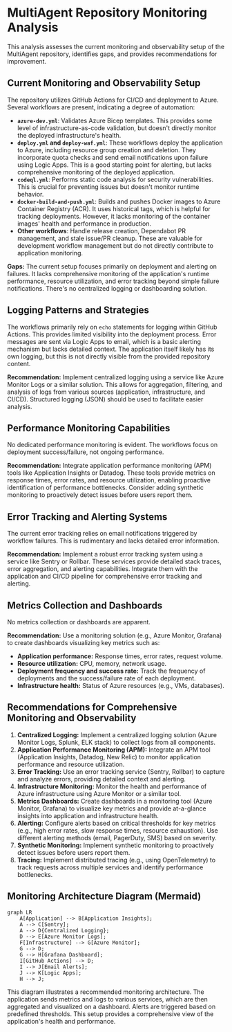 # MultiAgent Repository Monitoring Analysis

This analysis assesses the current monitoring and observability setup of the MultiAgent repository, identifies gaps, and provides recommendations for improvement.

## Current Monitoring and Observability Setup

The repository utilizes GitHub Actions for CI/CD and deployment to Azure.  Several workflows are present, indicating a degree of automation:

* **`azure-dev.yml`**: Validates Azure Bicep templates. This provides some level of infrastructure-as-code validation, but doesn't directly monitor the deployed infrastructure's health.
* **`deploy.yml` and `deploy-waf.yml`**: These workflows deploy the application to Azure, including resource group creation and deletion. They incorporate quota checks and send email notifications upon failure using Logic Apps.  This is a good starting point for alerting, but lacks comprehensive monitoring of the deployed application.
* **`codeql.yml`**: Performs static code analysis for security vulnerabilities. This is crucial for preventing issues but doesn't monitor runtime behavior.
* **`docker-build-and-push.yml`**: Builds and pushes Docker images to Azure Container Registry (ACR).  It uses historical tags, which is helpful for tracking deployments. However, it lacks monitoring of the container images' health and performance in production.
* **Other workflows**:  Handle release creation, Dependabot PR management, and stale issue/PR cleanup. These are valuable for development workflow management but do not directly contribute to application monitoring.

**Gaps:** The current setup focuses primarily on deployment and alerting on failures.  It lacks comprehensive monitoring of the application's runtime performance, resource utilization, and error tracking beyond simple failure notifications.  There's no centralized logging or dashboarding solution.

## Logging Patterns and Strategies

The workflows primarily rely on `echo` statements for logging within GitHub Actions.  This provides limited visibility into the deployment process.  Error messages are sent via Logic Apps to email, which is a basic alerting mechanism but lacks detailed context.  The application itself likely has its own logging, but this is not directly visible from the provided repository content.

**Recommendation:** Implement centralized logging using a service like Azure Monitor Logs or a similar solution.  This allows for aggregation, filtering, and analysis of logs from various sources (application, infrastructure, and CI/CD).  Structured logging (JSON) should be used to facilitate easier analysis.

## Performance Monitoring Capabilities

No dedicated performance monitoring is evident.  The workflows focus on deployment success/failure, not ongoing performance.

**Recommendation:** Integrate application performance monitoring (APM) tools like Application Insights or Datadog.  These tools provide metrics on response times, error rates, and resource utilization, enabling proactive identification of performance bottlenecks.  Consider adding synthetic monitoring to proactively detect issues before users report them.

## Error Tracking and Alerting Systems

The current error tracking relies on email notifications triggered by workflow failures. This is rudimentary and lacks detailed error information.

**Recommendation:** Implement a robust error tracking system using a service like Sentry or Rollbar.  These services provide detailed stack traces, error aggregation, and alerting capabilities.  Integrate them with the application and CI/CD pipeline for comprehensive error tracking and alerting.

## Metrics Collection and Dashboards

No metrics collection or dashboards are apparent.

**Recommendation:**  Use a monitoring solution (e.g., Azure Monitor, Grafana) to create dashboards visualizing key metrics such as:

* **Application performance:** Response times, error rates, request volume.
* **Resource utilization:** CPU, memory, network usage.
* **Deployment frequency and success rate:** Track the frequency of deployments and the success/failure rate of each deployment.
* **Infrastructure health:**  Status of Azure resources (e.g., VMs, databases).

## Recommendations for Comprehensive Monitoring and Observability

1. **Centralized Logging:** Implement a centralized logging solution (Azure Monitor Logs, Splunk, ELK stack) to collect logs from all components.
2. **Application Performance Monitoring (APM):** Integrate an APM tool (Application Insights, Datadog, New Relic) to monitor application performance and resource utilization.
3. **Error Tracking:** Use an error tracking service (Sentry, Rollbar) to capture and analyze errors, providing detailed context and alerting.
4. **Infrastructure Monitoring:** Monitor the health and performance of Azure infrastructure using Azure Monitor or a similar tool.
5. **Metrics Dashboards:** Create dashboards in a monitoring tool (Azure Monitor, Grafana) to visualize key metrics and provide at-a-glance insights into application and infrastructure health.
6. **Alerting:** Configure alerts based on critical thresholds for key metrics (e.g., high error rates, slow response times, resource exhaustion).  Use different alerting methods (email, PagerDuty, SMS) based on severity.
7. **Synthetic Monitoring:** Implement synthetic monitoring to proactively detect issues before users report them.
8. **Tracing:** Implement distributed tracing (e.g., using OpenTelemetry) to track requests across multiple services and identify performance bottlenecks.


## Monitoring Architecture Diagram (Mermaid)

```mermaid
graph LR
    A[Application] --> B[Application Insights];
    A --> C[Sentry];
    A --> D{Centralized Logging};
    D --> E[Azure Monitor Logs];
    F[Infrastructure] --> G[Azure Monitor];
    G --> D;
    G --> H[Grafana Dashboard];
    I[GitHub Actions] --> D;
    I --> J[Email Alerts];
    J --> K[Logic Apps];
    H --> J;
```

This diagram illustrates a recommended monitoring architecture.  The application sends metrics and logs to various services, which are then aggregated and visualized on a dashboard.  Alerts are triggered based on predefined thresholds.  This setup provides a comprehensive view of the application's health and performance.